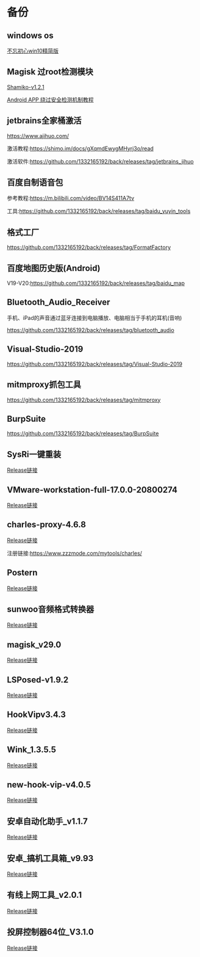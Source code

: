 # 备份
## windows os
[不忘初心win10精简版](https://github.com/1332165192/back/releases/tag/win_10)
## Magisk 过root检测模块

[Shamiko-v1.2.1](https://github.com/1332165192/back/releases/tag/Shamiko-v1.2.1-383-back)

[Android APP 绕过安全检测机制教程](https://xz.aliyun.com/t/12858?time__1311=GqGxuDcDRD9AitD%2FYriQGkQjdGIhS3wu0bD)

## jetbrains全家桶激活

https://www.ajihuo.com/

激活教程:https://shimo.im/docs/gXqmdEwygMHyrj3o/read

激活软件:https://github.com/1332165192/back/releases/tag/jetbrains_jihuo

## 百度自制语音包

参考教程:https://m.bilibili.com/video/BV14S411A7tv

工具:https://github.com/1332165192/back/releases/tag/baidu_yuyin_tools

## 格式工厂
https://github.com/1332165192/back/releases/tag/FormatFactory

## 百度地图历史版(Android)
V19-V20:https://github.com/1332165192/back/releases/tag/baidu_map

## Bluetooth_Audio_Receiver
手机、iPad的声音通过蓝牙连接到电脑播放、电脑相当于手机的耳机(音响)

https://github.com/1332165192/back/releases/tag/bluetooth_audio
## Visual-Studio-2019
https://github.com/1332165192/back/releases/tag/Visual-Studio-2019
## mitmproxy抓包工具
https://github.com/1332165192/back/releases/tag/mitmproxy
## BurpSuite
https://github.com/1332165192/back/releases/tag/BurpSuite


## SysRi一键重装
[Release链接](https://github.com/1332165192/back/releases/tag/SysRi%E4%B8%80%E9%94%AE%E9%87%8D%E8%A3%85)

## VMware-workstation-full-17.0.0-20800274
[Release链接](https://github.com/1332165192/back/releases/tag/VMware-workstation-full-17.0.0-20800274)

## charles-proxy-4.6.8
[Release链接](https://github.com/1332165192/back/releases/tag/charles-proxy-4.6.8)

注册链接:https://www.zzzmode.com/mytools/charles/

## Postern
[Release链接](https://github.com/1332165192/back/releases/tag/Postern)

## sunwoo音频格式转换器
[Release链接](https://github.com/1332165192/back/releases/tag/sunwoo%E9%9F%B3%E9%A2%91%E6%A0%BC%E5%BC%8F%E8%BD%AC%E6%8D%A2%E5%99%A8)

## magisk_v29.0
[Release链接](https://github.com/1332165192/back/releases/tag/magisk_v29.0)

## LSPosed-v1.9.2
[Release链接](https://github.com/1332165192/back/releases/tag/LSPosed-v1.9.2)

## HookVipv3.4.3
[Release链接](https://github.com/1332165192/back/releases/tag/HookVipv3.4.3)

## Wink_1.3.5.5
[Release链接](https://github.com/1332165192/back/releases/tag/Wink_1.3.5.5)

## new-hook-vip-v4.0.5
[Release链接](https://github.com/1332165192/back/releases/tag/new-hook-vip-v4.0.5)

## 安卓自动化助手_v1.1.7
[Release链接](https://github.com/1332165192/back/releases/tag/%E5%AE%89%E5%8D%93%E8%87%AA%E5%8A%A8%E5%8C%96%E5%8A%A9%E6%89%8B_v1.1.7)

## 安卓_搞机工具箱_v9.93
[Release链接](https://github.com/1332165192/back/releases/tag/%E5%AE%89%E5%8D%93_%E6%90%9E%E6%9C%BA%E5%B7%A5%E5%85%B7%E7%AE%B1_v9.93)

## 有线上网工具_v2.0.1
[Release链接](https://github.com/1332165192/back/releases/tag/%E6%9C%89%E7%BA%BF%E4%B8%8A%E7%BD%91%E5%B7%A5%E5%85%B7_v2.0.1)

## 投屏控制器64位_V3.1.0
[Release链接](https://github.com/1332165192/back/releases/tag/%E6%8A%95%E5%B1%8F%E6%8E%A7%E5%88%B6%E5%99%A864%E4%BD%8D_V3.1.0)
